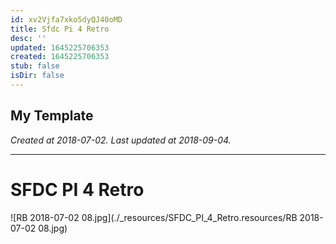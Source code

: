 ```yaml
---
id: xv2Vjfa7xko5dyQJ40oMD
title: Sfdc Pi 4 Retro
desc: ''
updated: 1645225706353
created: 1645225706353
stub: false
isDir: false
---
```

My Template
---

_Created at 2018-07-02._
_Last updated at 2018-09-04._




---

# SFDC PI 4 Retro


![RB 2018-07-02 08.jpg](./_resources/SFDC_PI_4_Retro.resources/RB 2018-07-02 08.jpg)

